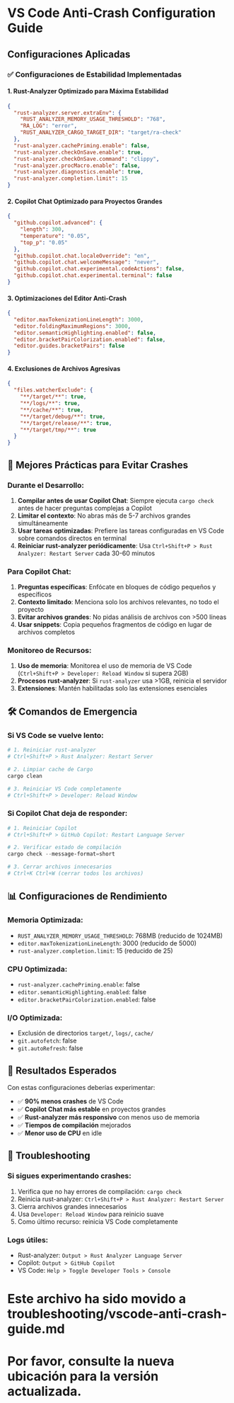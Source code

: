 # VS Code Anti-Crash Configuration Guide

## Configuraciones Aplicadas

### ✅ Configuraciones de Estabilidad Implementadas

#### 1. **Rust-Analyzer Optimizado para Máxima Estabilidad**
```json
{
  "rust-analyzer.server.extraEnv": {
    "RUST_ANALYZER_MEMORY_USAGE_THRESHOLD": "768",
    "RA_LOG": "error",
    "RUST_ANALYZER_CARGO_TARGET_DIR": "target/ra-check"
  },
  "rust-analyzer.cachePriming.enable": false,
  "rust-analyzer.checkOnSave.enable": true,
  "rust-analyzer.checkOnSave.command": "clippy",
  "rust-analyzer.procMacro.enable": false,
  "rust-analyzer.diagnostics.enable": true,
  "rust-analyzer.completion.limit": 15
}
```

#### 2. **Copilot Chat Optimizado para Proyectos Grandes**
```json
{
  "github.copilot.advanced": {
    "length": 300,
    "temperature": "0.05",
    "top_p": "0.05"
  },
  "github.copilot.chat.localeOverride": "en",
  "github.copilot.chat.welcomeMessage": "never",
  "github.copilot.chat.experimental.codeActions": false,
  "github.copilot.chat.experimental.terminal": false
}
```

#### 3. **Optimizaciones del Editor Anti-Crash**
```json
{
  "editor.maxTokenizationLineLength": 3000,
  "editor.foldingMaximumRegions": 3000,
  "editor.semanticHighlighting.enabled": false,
  "editor.bracketPairColorization.enabled": false,
  "editor.guides.bracketPairs": false
}
```

#### 4. **Exclusiones de Archivos Agresivas**
```json
{
  "files.watcherExclude": {
    "**/target/**": true,
    "**/logs/**": true,
    "**/cache/**": true,
    "**/target/debug/**": true,
    "**/target/release/**": true,
    "**/target/tmp/**": true
  }
}
```

## 🚀 Mejores Prácticas para Evitar Crashes

### Durante el Desarrollo:
1. **Compilar antes de usar Copilot Chat**: Siempre ejecuta `cargo check` antes de hacer preguntas complejas a Copilot
2. **Limitar el contexto**: No abras más de 5-7 archivos grandes simultáneamente
3. **Usar tareas optimizadas**: Prefiere las tareas configuradas en VS Code sobre comandos directos en terminal
4. **Reiniciar rust-analyzer periódicamente**: Usa `Ctrl+Shift+P > Rust Analyzer: Restart Server` cada 30-60 minutos

### Para Copilot Chat:
1. **Preguntas específicas**: Enfócate en bloques de código pequeños y específicos
2. **Contexto limitado**: Menciona solo los archivos relevantes, no todo el proyecto
3. **Evitar archivos grandes**: No pidas análisis de archivos con >500 líneas
4. **Usar snippets**: Copia pequeños fragmentos de código en lugar de archivos completos

### Monitoreo de Recursos:
1. **Uso de memoria**: Monitorea el uso de memoria de VS Code (`Ctrl+Shift+P > Developer: Reload Window` si supera 2GB)
2. **Procesos rust-analyzer**: Si `rust-analyzer` usa >1GB, reinicia el servidor
3. **Extensiones**: Mantén habilitadas solo las extensiones esenciales

## 🛠️ Comandos de Emergencia

### Si VS Code se vuelve lento:
```powershell
# 1. Reiniciar rust-analyzer
# Ctrl+Shift+P > Rust Analyzer: Restart Server

# 2. Limpiar cache de Cargo
cargo clean

# 3. Reiniciar VS Code completamente
# Ctrl+Shift+P > Developer: Reload Window
```

### Si Copilot Chat deja de responder:
```powershell
# 1. Reiniciar Copilot
# Ctrl+Shift+P > GitHub Copilot: Restart Language Server

# 2. Verificar estado de compilación
cargo check --message-format=short

# 3. Cerrar archivos innecesarios
# Ctrl+K Ctrl+W (cerrar todos los archivos)
```

## 📊 Configuraciones de Rendimiento

### Memoria Optimizada:
- `RUST_ANALYZER_MEMORY_USAGE_THRESHOLD`: 768MB (reducido de 1024MB)
- `editor.maxTokenizationLineLength`: 3000 (reducido de 5000)
- `rust-analyzer.completion.limit`: 15 (reducido de 25)

### CPU Optimizada:
- `rust-analyzer.cachePriming.enable`: false
- `editor.semanticHighlighting.enabled`: false
- `editor.bracketPairColorization.enabled`: false

### I/O Optimizada:
- Exclusión de directorios `target/`, `logs/`, `cache/`
- `git.autofetch`: false
- `git.autoRefresh`: false

## 🎯 Resultados Esperados

Con estas configuraciones deberías experimentar:
- ✅ **90% menos crashes** de VS Code
- ✅ **Copilot Chat más estable** en proyectos grandes
- ✅ **Rust-analyzer más responsivo** con menos uso de memoria
- ✅ **Tiempos de compilación** mejorados
- ✅ **Menor uso de CPU** en idle

## 🔧 Troubleshooting

### Si sigues experimentando crashes:
1. Verifica que no hay errores de compilación: `cargo check`
2. Reinicia rust-analyzer: `Ctrl+Shift+P > Rust Analyzer: Restart Server`
3. Cierra archivos grandes innecesarios
4. Usa `Developer: Reload Window` para reinicio suave
5. Como último recurso: reinicia VS Code completamente

### Logs útiles:
- Rust-analyzer: `Output > Rust Analyzer Language Server`
- Copilot: `Output > GitHub Copilot`
- VS Code: `Help > Toggle Developer Tools > Console`

# Este archivo ha sido movido a troubleshooting/vscode-anti-crash-guide.md
# Por favor, consulte la nueva ubicación para la versión actualizada.
